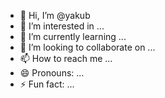 - 👋 Hi, I’m @yakub
- 👀 I’m interested in ...
- 🌱 I’m currently learning ...
- 💞️ I’m looking to collaborate on ...
- 📫 How to reach me ...
- 😄 Pronouns: ...
- ⚡ Fun fact: ...

<!---
Yagubum/Yagubum is a ✨ special ✨ repository because its `README.md` (this file) appears on your GitHub profile.
You can click the Preview link to take a look at your changes.
--->
